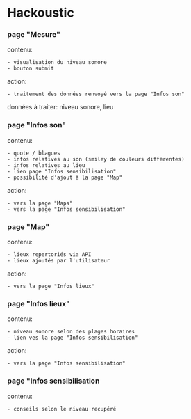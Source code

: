 # Hackoustic

### page "Mesure"
  contenu:
  
    - visualisation du niveau sonore
    - bouton submit
    
  action: 
  
    - traitement des données renvoyé vers la page "Infos son"
  
  données à traiter: niveau sonore, lieu
  
  
### page "Infos son"
  contenu: 
  
    - quote / blagues
    - infos relatives au son (smiley de couleurs différentes)
    - infos relatives au lieu
    - lien page "Infos sensibilisation"
    - possibilité d'ajout à la page "Map"
    
  action:
  
    - vers la page "Maps"
    - vers la page "Infos sensibilisation"
  
### page "Map"
  contenu:
  
    - lieux repertoriés via API
    - lieux ajoutés par l'utilisateur
    
  action:
  
    - vers la page "Infos lieux"

  
### page "Infos lieux"
  contenu:
  
    - niveau sonore selon des plages horaires
    - lien ves la page "Infos sensibilisation"
    
  action:
  
    - vers la page "Infos sensibilisation"

  
### page "Infos sensibilisation
  contenu:
  
    - conseils selon le niveau recupéré
  
